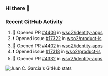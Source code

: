 ### Hi there 👋

<!--
**jcgarciaa/jcgarciaa** is a ✨ _special_ ✨ repository because its `README.md` (this file) appears on your GitHub profile.

Here are some ideas to get you started:

- 🔭 I’m currently working on ...
- 🌱 I’m currently learning ...
- 👯 I’m looking to collaborate on ...
- 🤔 I’m looking for help with ...
- 💬 Ask me about ...
- 📫 How to reach me: ...
- 😄 Pronouns: ...
- ⚡ Fun fact: ...
-->

### Recent GitHub Activity

<!--START_SECTION:activity-->
1. 💪 Opened PR [#4406](https://github.com/wso2/identity-apps/pull/4406) in [wso2/identity-apps](https://github.com/wso2/identity-apps)
2. ❗ Opened issue [#17322](https://github.com/wso2/product-is/issues/17322) in [wso2/product-is](https://github.com/wso2/product-is)
3. 💪 Opened PR [#4402](https://github.com/wso2/identity-apps/pull/4402) in [wso2/identity-apps](https://github.com/wso2/identity-apps)
4. ❗ Opened issue [#17318](https://github.com/wso2/product-is/issues/17318) in [wso2/product-is](https://github.com/wso2/product-is)
5. 💪 Opened PR [#4332](https://github.com/wso2/identity-apps/pull/4332) in [wso2/identity-apps](https://github.com/wso2/identity-apps)
<!--END_SECTION:activity-->

![Juan C. Garcia's GitHub stats](https://github-readme-stats.vercel.app/api?username=jcgarciaa&count_private=true&show_icons=true&hide_border=true)